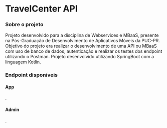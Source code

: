 # TravelCenter API

### Sobre o projeto

Projeto desenvolvido para a disciplina de Webservices e MBaaS, presente na Pós-Graduação de Desenvolvimento de Aplicativos Móveis da PUC-PR.
Objetivo do projeto era realizar o desenvolvimento de uma API ou MBaaS com uso de banco de dados, autenticação e realizar os testes dos endpoint utilizando o Postman.
Projeto desenvolvido utilizando SpringBoot com a linguagem Kotlin.

### Endpoint disponíveis

#### App

.

#### Admin

.
